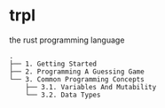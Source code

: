# trpl
the rust programming language

```
.
├── 1. Getting Started
├── 2. Programming A Guessing Game
└── 3. Common Programming Concepts
    ├── 3.1. Variables And Mutability
    └── 3.2. Data Types
```